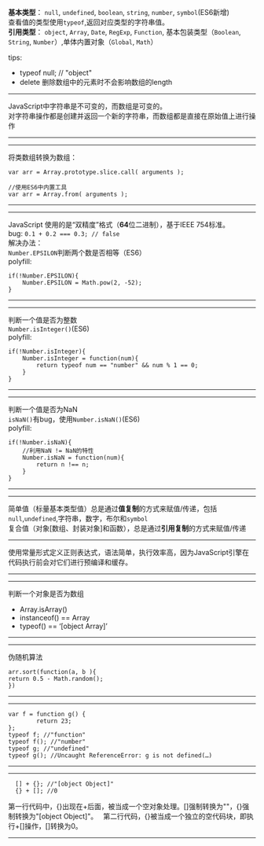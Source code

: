 **基本类型**： `null`, `undefined`, `boolean`, `string`, `number`, `symbol`(ES6新增)  
查看值的类型使用`typeof`,返回对应类型的字符串值。   
**引用类型**： `object`, `Array`, `Date`, `RegExp`, `Function`, 基本包装类型（`Boolean`, `String`, `Number`）,单体内置对象（`Global`, `Math`）  

tips: 
* typeof null; // "object"
* delete 删除数组中的元素时不会影响数组的length

---
  
JavaScript中字符串是不可变的，而数组是可变的。  
对字符串操作都是创建并返回一个新的字符串，而数组都是直接在原始值上进行操作

---
---
将类数组转换为数组：

    var arr = Array.prototype.slice.call( arguments );

    //使用ES6中内置工具
    var arr = Array.from( arguments );
---

---
JavaScript 使用的是“双精度”格式（**64**位二进制），基于IEEE 754标准。  
bug: `0.1 + 0.2 === 0.3; // false `  
解决办法：   
`Number.EPSILON`判断两个数是否相等（ES6）  
polyfill:

    if(!Number.EPSILON){
        Number.EPSILON = Math.pow(2, -52);
    }
---
---
判断一个值是否为整数  
`Number.isInteger()`(ES6)  
polyfill:

    if(!Number.isInteger){
        Number.isInteger = function(num){
            return typeof num == "number" && num % 1 == 0;
        }
    }

---
---
判断一个值是否为NaN  
`isNaN()`有bug，使用`Number.isNaN()`(ES6)  
polyfill:

    if(!Number.isNaN){
        //利用NaN != NaN的特性
        Number.isNaN = function(num){
            return n !== n;
        }
    }

---
---
简单值（标量基本类型值）总是通过**值复制**的方式来赋值/传递，包括`null`,`undefined`,字符串，数字，布尔和`symbol`  
复合值（对象[数组、封装对象]和函数），总是通过**引用复制**的方式来赋值/传递

---

使用常量形式定义正则表达式，语法简单，执行效率高，因为JavaScript引擎在代码执行前会对它们进行预编译和缓存。

---
---

判断一个对象是否为数组
*  Array.isArray()
* instanceof() == Array
* typeof() == ‘[object Array]’

---
---
伪随机算法

    arr.sort(function(a, b ){
    return 0.5 - Math.random();
    })
    
---
---

    var f = function g() {
            return 23;
    };      
    typeof f; //"function"  
    typeof f(); //"number"  
    typeof g; //"undefined"  
    typeof g(); //Uncaught ReferenceError: g is not defined(…)
    
---
---
```
  [] + {}; //"[object Object]"  
  {} + []; //0
```

第一行代码中，{}出现在+后面，被当成一个空对象处理。[]强制转换为""，{}强制转换为"[object Object]"。  
第二行代码，{}被当成一个独立的空代码块，即执行+[]操作，[]转换为0。


---
